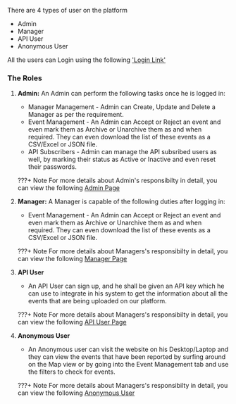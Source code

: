 There are 4 types of user on the platform

- Admin
- Manager
- API User
- Anonymous User

All the users can Login using the following <a href="https://ageoplatform.eu/auth/login"> 'Login Link' </a>

### The Roles

1. <b>Admin:</b> An Admin can perform the following tasks once he is logged in: 
     * Manager Management - Admin can Create, Update and Delete a Manager as per the requirement.
     * Event Management - An Admin can Accept or Reject an event and even mark them as Archive or Unarchive them as and when required. They can even download the list of these events as a CSV/Excel or JSON file.
     * API Subscribers - Admin can manage the API subsribed users as well, by marking their status as Active or Inactive and even reset their passwords.

    ???+ Note
        For more details about Admin's responsibilty in detail, you can view the following [Admin Page](./admin.md)

2. <b>Manager:</b> A Manager is capable of the following duties after logging in:
    * Event Management - An Admin can Accept or Reject an event and even mark them as Archive or Unarchive them as and when required. They can even download the list of these events as a CSV/Excel or JSON file.

    ???+ Note
        For more details about Managers's responsibilty in detail, you can view the following [Manager Page](./manager.md)

3. <b>API User</b>
    * An API User can sign up, and he shall be given an API key which he can use to integrate in his system to get the information about all the events that are being uploaded on our platform.

    ???+ Note
        For more details about Managers's responsibilty in detail, you can view the following [API User Page](./apiuser.md)

4. <b>Anonymous User</b>
    * An Anonymous user can visit the website on his Desktop/Laptop and they can view the events that have been reported by surfing around on the Map view or by going into the Event Management tab and use the filters to check for events.

    ???+ Note
        For more details about Managers's responsibilty in detail, you can view the following [Anonymous User](./apiuser.md)
